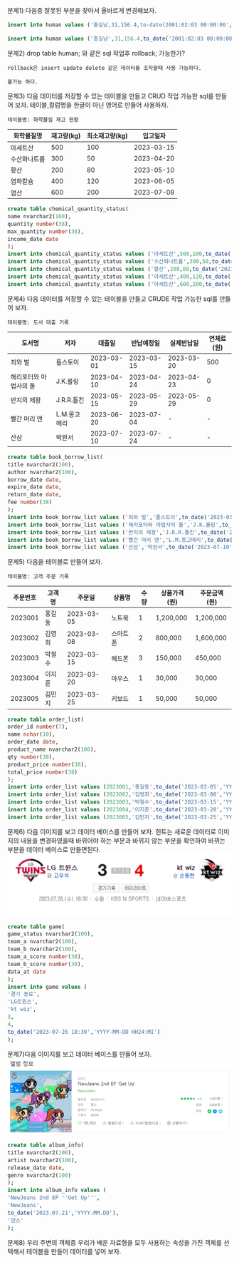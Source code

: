 문제1) 다음중 잘못된 부분을 찾아서 올바르게 변경해보자.
```sql
insert into human values ('홍길남,31,156.4,to-date(2001:02:03 00:00:00','YYYY:MM:DD HH24:MI:SS'));
```
```sql
insert into human values ('홍길남',31,156.4,to_date('2001:02:03 00:00:00','YYYY:MM:DD HH24:MI:SS'));
```
문제2) drop table human; 와 같은 sql 작업후 rollback; 가능한가?
```
rollback은 insert update delete 같은 데이터를 조작할때 사용 가능하다.
```
```
불가능 하다.
```
문제3) 다음 데이터를 저장할 수 있는 테이블을 만들고 CRUD 작업 가능한 sql를 만들어 보자. 테이블,컬럼명을 한글이 아닌 영어로 만들어 사용하자.
```
테이블명: 화학물질 재고 현황
```
|화학물질명|재고량(kg)|최소재고량(kg)|입고일자|
|---|---|---|---|
|아세트산|500|100|2023-03-15|
|수산화나트륨|300|50|2023-04-20|
|황산|200|80|2023-05-10|
|염화칼슘|400|120|2023-06-05|
|염산|600|200|2023-07-08|
```sql
create table chemical_quantity_status(
name nvarchar2(100),
quantity number(38),
max_quantity number(38),
income_date date
);
insert into chemical_quantity_status values ('아세트산',500,100,to_date('2023-03-15','YYYY-MM-DD'));
insert into chemical_quantity_status values ('수산화나트륨',300,50,to_date('2023-04-20','YYYY-MM-DD'));
insert into chemical_quantity_status values ('황산',200,80,to_date('2023-05-10','YYYY-MM-DD'));
insert into chemical_quantity_status values ('아세트산',400,120,to_date('2023-06-05','YYYY-MM-DD'));
insert into chemical_quantity_status values ('아세트산',600,200,to_date('2023-07-08','YYYY-MM-DD'));
```
문제4) 다음 데이터를 저장할 수 있는 테이블을 만들고 CRUDE 작업 가능한 sql를 만들어 보자.
```
테이블명: 도서 대출 기록
```
|도서명|저자|대출일|반납예정일|실제반납일|연체료(원)|
|---|---|---|---|---|---|
|죄와 벌|톨스토이|2023-03-01|2023-03-15|2023-03-20|500|
|해리포터와 마법사의 돌|J.K.롤링|2023-04-10|2023-04-24|2023-04-23|0|
|반지의 제왕|J.R.R.톨킨|2023-05-15|2023-05-29|2023-05-29|0|
|빨간 머리 앤|L.M.몽고메리|2023-06-20|2023-07-04|-|-|
|산삼|박완서|2023-07-10|2023-07-24|-|-|
```sql
create table book_borrow_list(
title nvarchar2(100),
author nvarchar2(100),
borrow_date date,
expire_date date,
return_date date,
fee number(38)
);
insert into book_borrow_list values ('죄와 벌','톨스토이',to_date('2023-03-01','YYYY-MM-DD'),to_date('2023-03-15','YYYY-MM-DD'),to_date('2023-03-20','YYYY-MM-DD'),500);
insert into book_borrow_list values ('해리포터와 마법사의 돌','J.K.롤링',to_date('2023-04-10','YYYY-MM-DD'),to_date('2023-04-24','YYYY-MM-DD'),to_date('2023-04-23','YYYY-MM-DD'),0);
insert into book_borrow_list values ('반지의 제왕','J.R.R.톨킨',to_date('2023-05-15','YYYY-MM-DD'),to_date('2023-05-29','YYYY-MM-DD'),to_date('2023-05-29','YYYY-MM-DD'),0);
insert into book_borrow_list values ('빨간 머리 앤','L.M.몽고메리',to_date('2023-06-20','YYYY-MM-DD'),to_date('2023-07-04','YYYY-MM-DD'),NULL,NULL);
insert into book_borrow_list values ('산삼','박완서',to_date('2023-07-10','YYYY-MM-DD'),to_date('2023-07-24','YYYY-MM-DD'),NULL,NULL);
```
문제5) 다음을 테이블로 만들어 보자.
```
테이블명: 고객 주문 기록
```

|주문번호|고객명|주문일|상품명|수량|상품가격(원)|주문금액(원)|
|-|-|-|-|-|-|-|
|2023001|홍길동|2023-03-05|노트북|1|1,200,000|1,200,000|
|2023002|김영희|2023-03-08|스마트폰|2|800,000|1,600,000|
|2023003|박철수|2023-03-15|헤드폰|3|150,000|450,000|
|2023004|이지훈|2023-03-20|마우스|1|30,000|30,000|
|2023005|김민지|2023-03-25|키보드|1|50,000|50,000|
```sql
create table order_list(
order_id number(7),
name nchar(10),
order_date date,
product_name nvarchar2(100),
qty number(38),
product_price number(38),
total_price number(38)
);
insert into order_list values (2023001,'홍길동',to_date('2023-03-05','YYYY-MM-DD'),'노트북',1,1200000,1200000);
insert into order_list values (2023002,'김영희',to_date('2023-03-08','YYYY-MM-DD'),2,800000,1600000);
insert into order_list values (2023003,'박철수',to_date('2023-03-15','YYYY-MM-DD'),3,150000,450000);
insert into order_list values (2023004,'이지훈',to_date('2023-03-20','YYYY-MM-DD'),1,30000,30000);
insert into order_list values (2023005,'김민지',to_date('2023-03-25','YYYY-MM-DD'),1,50000,50000);
```
문제6) 다음 이미지를 보고 데이터 베이스를 만들어 보자. 힌트는 새로운 데이터로 이미지의 내용을 변경하였을때 바뀌어야 하는 부분과 바뀌지 않는 부분을 확인하여 바뀌는 부분을 데이터 베이스로 만들면된다.
![image](../../images/image41.png)
```sql
create table game(
game_status nvarchar2(100),
team_a nvarchar2(100),
team_b nvarchar2(100),
team_a_score number(38),
team_b_score number(38),
data_at date
);
insert into game values (
'경기 종료',
'LG트윈스',
'kt wiz',
3,
4,
to_date('2023-07-26 18:30','YYYY-MM-DD HH24:MI')
);
```
문제7)다음 이미지를 보고 데이터 베이스를 만들어 보자.
![image](../../images/image42.png)
```sql
create table album_info(
title nvarchar2(100),
artist nvarchar2(100),
release_date date,
genre nvarchar2(100)
);
insert into album_info values (
'NewJeans 2nd EP ''Get Up''',
'NewJeans',
to_date('2023.07.21','YYYY.MM.DD'),
'댄스'
);
```
문제8) 우리 주변의 객체중 우리가 배운 자료형을 모두 사용하는 속성을 가진 객체를 선택해서 테이블을 만들어 데이터를 넣어 보자.
